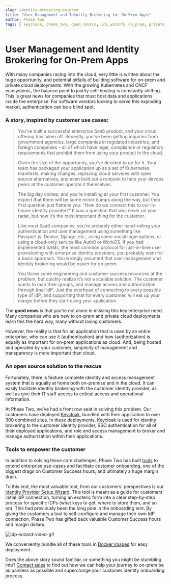 ```yaml
---
slug: identity-brokering-on-prem
title: "User Management and Identity Brokering for On-Prem Apps"
author: Phase Two
tags: [ keycloak, phase_two, open_source, idp_wizard, on_prem, private_cloud ]
---
```


# User Management and Identity Brokering for On-Prem Apps

With many companies racing into the cloud, very little is written about the huge opportunity, and potential pitfalls of building software for on-prem and private cloud deployments. With the growing Kubernetes and CNCF ecosystems, the balance point to justify self-hosting is constantly shifting. This is great news for companies that must host data and applications inside the enterprise. For software vendors looking to serve this exploding market, authentication can be a blind spot.

### A story, inspired by customer use cases:

> You’ve built a successful enterprise SaaS product, and your cloud offering has taken off. Recently, you’ve been getting inquiries from government agencies, large companies in regulated industries, and foreign companies – all of which have legal, compliance or regulatory requirements that prohibit them from using your product in the cloud.
>
> Given the size of the opportunity, you’ve decided to go for it. Your team has packaged your application up as a set of Kubernetes manifests, making changes, replacing cloud services with open source alternatives, and even built out a runbook to help your devops peers at the customer operate it themselves.
>
> The big day comes, and you’re installing at your first customer. You expect that there will be some minor bumps along the way, but their first question just flattens you: “How do we connect this to our in-house identity provider?” It was a question that was never on your radar, but now it’s the most important thing for the customer.
>
> Like most SaaS companies, you’re probably either hand-rolling your authentication and user management using something like Passport.js, Devise, Django, etc., using some social login options, or using a cloud-only service like Auth0 or WorkOS. If you had implemented SAML, the most common protocol for just-in-time user provisioning with enterprise identity providers, you probably went for a basic approach. You wrongly assumed that user management and identity brokering would be easier for on-prem.
> 
> You throw some engineering and customer success resources at the problem, but quickly realize it’s not a scalable solution. The customer wants to map their groups, and manage access and authorization through *their* IdP. Just the overhead of connecting to every possible type of IdP, and supporting that for every customer, will eat up your margin before they start using your application.

The **good news** is that you’re not alone in missing this key enterprise need. Many companies who are new to on-prem and private cloud deployments learn this the hard way, many without losing customers.

However, the reality is that for an application that is used by an entire enterprise, who can use it (authentication) and how (authorization) is equally as important for on-prem applications as cloud. And, being hosted and operated by your customer, simplicity of management and transparency is more important than cloud.

### An open source solution to the rescue 

Fortunately, there is feature complete identity and access management system that is equally at home both on-premise and in the cloud. It can easily facilitate identity brokering with the customer identity provider, as well as give their IT staff access to critical access and operational information.

At Phase Two, we’ve had a front row seat in solving this problem. Our customers have deployed [Keycloak](https://www.keycloak.org/), bundled with their application to over 300 combined sites. In these deployments, Keycloak is used for identity brokering to the customer identity provider, SSO authentication for all of their deployed applications, and role and access management to broker and manage authorization within their applications.

### Tools to empower the customer

In addition to solving these core challenges, Phase Two has built [tools](https://github.com/p2-inc) to extend enterprise [use-cases](https://phasetwo.io/product/organizations) and facilitate [customer onboarding](https://phasetwo.io/product/adminportal), one of the biggest drags on Customer Success hours, and ultimately a huge margin drain.

To this end, the most valuable tool, from our customers’ perspectives is our [Identity Provider Setup Wizard](https://github.com/p2-inc/idp-wizard). This tool is meant as a guide for customers’ initial IdP connection, turning an esoteric form into a clear step-by-step process for specific IDPs (what keys to get, where to store them, and so on). This had previously been the long pole in the onboarding tent. By giving the customers a tool to self-configure and manage their own IdP connection, Phase Two has gifted back valuable Customer Success hours and margin dollars.

![idp-wizard-video-gif](https://github.com/p2-inc/idp-wizard/assets/244253/e9b421c0-b487-4c07-9eed-87ea89fc574b)

We conveniently bundle all of these tools in [Docker images](https://github.com/p2-inc/phasetwo-containers) for easy deployment. 

Does the above story sound familiar, or something you might be stumbling into? [Contact sales](mailto:sales@phasetwo.io) to find out how we can help your journey to on-prem be as painless as possible and supercharge your customer identity onboarding process.
